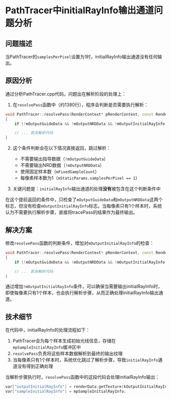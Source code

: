 # PathTracer中initialRayInfo输出通道问题分析

## 问题描述

当PathTracer的`samplesPerPixel`设置为1时，initialRayInfo输出通道没有任何输出。

## 原因分析

通过分析PathTracer.cpp代码，问题出在解析阶段的处理上：

1. 在`resolvePass`函数中（约1380行），程序会判断是否需要执行解析：
```cpp
void PathTracer::resolvePass(RenderContext* pRenderContext, const RenderData& renderData)
{
    if (!mOutputGuideData && !mOutputNRDData && !mOutputInitialRayInfo && mFixedSampleCount && mStaticParams.samplesPerPixel == 1) return;

    // ... 其余解析代码
}
```

2. 这个条件判断会在以下情况直接返回，跳过解析：
   - 不需要输出指导数据（`!mOutputGuideData`）
   - 不需要输出NRD数据（`!mOutputNRDData`）
   - 使用固定样本数（`mFixedSampleCount`）
   - 每像素样本数为1（`mStaticParams.samplesPerPixel == 1`）

3. 关键问题是：`initialRayInfo`输出通道的处理**没有**被包含在这个判断条件中

在这个提前返回的条件中，只检查了`mOutputGuideData`和`mOutputNRDData`这两个标志，但没有检查`mOutputInitialRayInfo`标志。当每像素只有1个样本时，系统认为不需要执行解析步骤，直接将tracePass的结果作为最终输出。

## 解决方案

修改`resolvePass`函数的判断条件，增加对`mOutputInitialRayInfo`的检查：

```cpp
void PathTracer::resolvePass(RenderContext* pRenderContext, const RenderData& renderData)
{
    if (!mOutputGuideData && !mOutputNRDData && !mOutputInitialRayInfo && mFixedSampleCount && mStaticParams.samplesPerPixel == 1) return;

    // ... 其余解析代码
}
```

通过增加`!mOutputInitialRayInfo`条件，可以确保当需要输出initialRayInfo时，即使每像素只有1个样本，也会执行解析步骤，从而正确处理initialRayInfo输出通道。

## 技术细节

在代码中，initialRayInfo的处理流程如下：

1. PathTracer会为每个样本生成初始光线信息，存储在`mpSampleInitialRayInfo`缓冲区中
2. `resolvePass`负责将这些样本数据解析到最终的输出纹理
3. 当每像素只有1个样本时，系统优化跳过了解析步骤，导致`initialRayInfo`通道没有得到正确处理

当解析步骤执行时，`resolvePass`函数中的这段代码会处理initialRayInfo输出：
```cpp
var["outputInitialRayInfo"] = renderData.getTexture(kOutputInitialRayInfo);
var["sampleInitialRayInfo"] = mpSampleInitialRayInfo;
```

